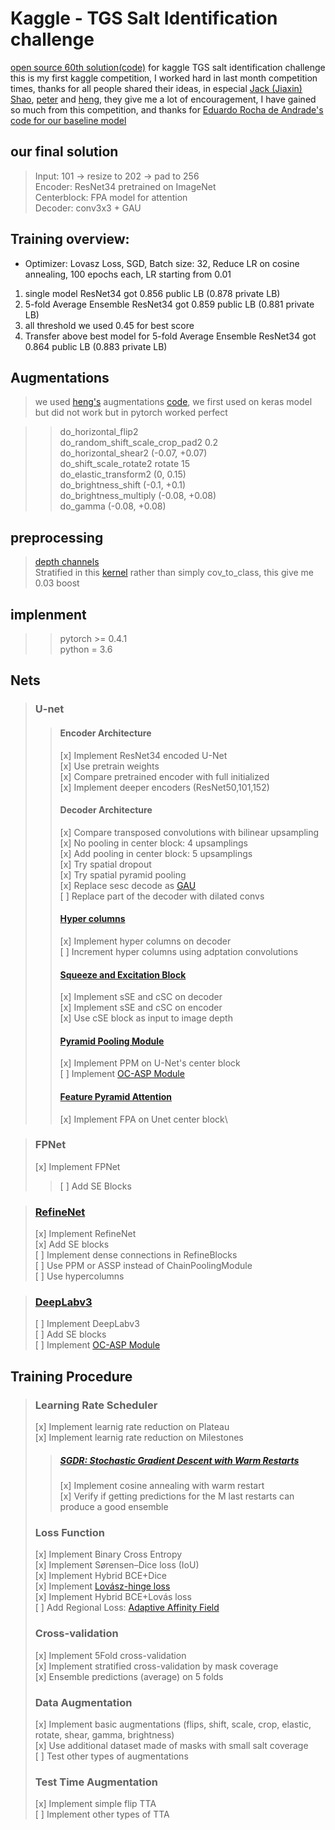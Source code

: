 # Kaggle - TGS Salt Identification challenge
[open source 60th solution(code)](https://github.com/liuchuanloong/kaggle-TGS-salt-identification) for kaggle TGS salt identification challenge
this is my first kaggle competition, I worked hard in last month competition times, thanks for all people shared their ideas, in especial [Jack (Jiaxin) Shao](https://www.kaggle.com/shaojiaxin), [peter](https://www.kaggle.com/pestipeti) and [heng](https://www.kaggle.com/hengck23), they give me a lot of encouragement, I have gained so much from this competition, and 
thanks for [Eduardo Rocha de Andrade's code for our baseline model ](https://github.com/arc144/Kaggle-TGS-Salt-Identification)
## our final solution

>Input: 101 -> resize to 202 -> pad to 256 \
>Encoder: ResNet34 pretrained on ImageNet \
>Centerblock: FPA model for attention \
>Decoder: conv3x3 + GAU 

## Training overview: 
- Optimizer: Lovasz Loss, SGD, Batch size: 32, Reduce LR on cosine annealing, 100 epochs each, LR starting from 0.01  
1. single model ResNet34 got 0.856 public LB (0.878 private LB) 
2. 5-fold Average Ensemble ResNet34 got 0.859 public LB (0.881 private LB) 
3. all threshold we used 0.45 for best score 
4. Transfer above best model for 5-fold Average Ensemble ResNet34 got 0.864 public LB (0.883 private LB) 

## Augmentations
>we used [heng's](https://www.kaggle.com/hengck23/competitions) augmentations [code](https://drive.google.com/drive/folders/18_gAnL1GMD7Ogyz4T3Y0l_UD31qagsc-?usp=sharing), we first used on keras model but did not work but in pytorch worked perfect

>>do_horizontal_flip2 \
>>do_random_shift_scale_crop_pad2  0.2  \
>>do_horizontal_shear2             (-0.07, +0.07) \
>>do_shift_scale_rotate2 rotate    15 \
>>do_elastic_transform2            (0, 0.15) \
>>do_brightness_shift              (-0.1, +0.1) \
>>do_brightness_multiply           (-0.08, +0.08) \
>>do_gamma                         (-0.08, +0.08) 

## preprocessing
> [depth channels](https://www.kaggle.com/c/tgs-salt-identification-challenge/discussion/61949#385778) \
> Stratified in this [kernel](https://www.kaggle.com/shaojiaxin/u-net-with-simple-resnet-blocks-v2-new-loss) rather than simply cov_to_class, this give me 0.03 boost

## implenment
>>pytorch >= 0.4.1 \
>>python = 3.6

## Nets
>### U-net
>>#### Encoder Architecture
>>[x] Implement ResNet34 encoded U-Net\
>>[x] Use pretrain weights\
>>[x] Compare pretrained encoder with full initialized\
>>[x] Implement deeper encoders (ResNet50,101,152)
>>#### Decoder Architecture
>>[x] Compare transposed convolutions with bilinear upsampling\
>>[x] No pooling in center block: 4 upsamplings\
>>[x] Add pooling in center block: 5 upsamplings\
>>[x] Try spatial dropout\
>>[x] Try spatial pyramid pooling\
>>[x] Replace sesc decode as [GAU](https://arxiv.org/abs/1805.10180)\
>>[ ] Replace part of the decoder with dilated convs
>>#### [Hyper columns](https://arxiv.org/pdf/1411.5752.pdf)
>>[x] Implement hyper columns on decoder\
>>[ ] Increment hyper columns using adptation convolutions
>>#### [Squeeze and Excitation Block](https://arxiv.org/pdf/1803.02579.pdf)
>>[x] Implement sSE and cSC on decoder\
>>[x] Implement sSE and cSC on encoder\
>>[x] Use cSE block as input to image depth
>>#### [Pyramid Pooling Module](https://arxiv.org/pdf/1612.01105.pdf)
>>[x] Implement PPM on U-Net's center block\
>>[ ] Implement [OC-ASP Module](https://arxiv.org/pdf/1809.00916.pdf)
>>#### [Feature Pyramid Attention](https://arxiv.org/abs/1805.10180)
>>[x] Implement FPA on Unet center block\

>### FPNet
>[x] Implement FPNet 
>>[ ] Add SE Blocks

>### [RefineNet](https://arxiv.org/pdf/1611.06612.pdf) 
>[x] Implement RefineNet\
[x] Add SE blocks\
[ ] Implement dense connections in RefineBlocks\
[ ] Use PPM or ASSP instead of ChainPoolingModule\
[ ] Use hypercolumns

>### [DeepLabv3](https://arxiv.org/pdf/1706.05587.pdf) 
>[ ] Implement DeepLabv3\
[ ] Add SE blocks\
[ ] Implement [OC-ASP Module](https://arxiv.org/pdf/1809.00916.pdf)

## Training Procedure
>### Learning Rate Scheduler
>[x] Implement learnig rate reduction on Plateau\
[x] Implement learnig rate reduction on Milestones
>>##### [SGDR: Stochastic Gradient Descent with Warm Restarts](https://arxiv.org/pdf/1608.03983.pdf)
>>[x] Implement cosine annealing with warm restart\
[x] Verify if getting predictions for the M last restarts can produce a good ensemble
>### Loss Function
>[x] Implement Binary Cross Entropy\
[x] Implement Sørensen–Dice loss (IoU)\
[x] Implement Hybrid BCE+Dice\
[x] Implement [Lovász-hinge loss](https://arxiv.org/pdf/1705.08790.pdf)\
[x] Implement Hybrid BCE+Lovás loss\
[ ] Add Regional Loss: [Adaptive Affinity Field](https://arxiv.org/pdf/1803.10335.pdf)
>### Cross-validation
> [x] Implement 5Fold cross-validation\
[x] Implement stratified cross-validation by mask coverage\
[x] Ensemble predictions (average) on 5 folds
>### Data Augmentation
>[x] Implement basic augmentations (flips, shift, scale, crop, elastic, rotate, shear, gamma, brightness)\
[x] Use additional dataset made of masks with small salt coverage\
[ ] Test other types of augmentations
>### Test Time Augmentation
>[x] Implement simple flip TTA\
[ ] Implement other types of TTA

